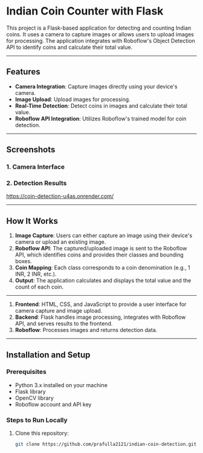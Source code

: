 # Indian Coin Counter with Flask

This project is a Flask-based application for detecting and counting Indian coins. It uses a camera to capture images or allows users to upload images for processing. The application integrates with Roboflow's Object Detection API to identify coins and calculate their total value.

---

## Features
- **Camera Integration**: Capture images directly using your device's camera.
- **Image Upload**: Upload images for processing.
- **Real-Time Detection**: Detect coins in images and calculate their total value.
- **Roboflow API Integration**: Utilizes Roboflow's trained model for coin detection.

---

## Screenshots
### 1. **Camera Interface**

### 2. **Detection Results**
https://coin-detection-u4as.onrender.com/


---

## How It Works
1. **Image Capture**: Users can either capture an image using their device's camera or upload an existing image.
2. **Roboflow API**: The captured/uploaded image is sent to the Roboflow API, which identifies coins and provides their classes and bounding boxes.
3. **Coin Mapping**: Each class corresponds to a coin denomination (e.g., 1 INR, 2 INR, etc.).
4. **Output**: The application calculates and displays the total value and the count of each coin.

---



1. **Frontend**: HTML, CSS, and JavaScript to provide a user interface for camera capture and image upload.
2. **Backend**: Flask handles image processing, integrates with Roboflow API, and serves results to the frontend.
3. **Roboflow**: Processes images and returns detection data.

---

## Installation and Setup

### Prerequisites
- Python 3.x installed on your machine
- Flask library
- OpenCV library
- Roboflow account and API key

### Steps to Run Locally
1. Clone this repository:
   ```bash
   git clone https://github.com/prafulla2121/indian-coin-detection.git

